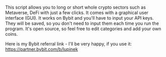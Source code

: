 This script allows you to long or short whole crypto sectors such as Metaverse, DeFi with just a few clicks. 
It comes with a graphical user interface (GUI).
It works on Bybit and you'll have to input your API keys. They will be saved, so you don't need to input them each time you run the program.
It's open source, so feel free to edit categories and add your own coins.

Here is my Bybit referral link - I'll be very happy, if you use it: https://partner.bybit.com/b/lupinek
